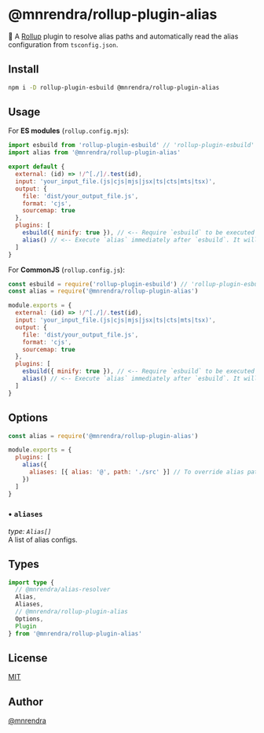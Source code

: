 # @mnrendra/rollup-plugin-alias
🍣 A [Rollup](https://rollupjs.org/) plugin to resolve alias paths and automatically read the alias configuration from `tsconfig.json`.

## Install
```bash
npm i -D rollup-plugin-esbuild @mnrendra/rollup-plugin-alias
```

## Usage
For **ES modules** (`rollup.config.mjs`):
```javascript
import esbuild from 'rollup-plugin-esbuild' // 'rollup-plugin-esbuild' is required
import alias from '@mnrendra/rollup-plugin-alias'

export default {
  external: (id) => !/^[./]/.test(id),
  input: 'your_input_file.(js|cjs|mjs|jsx|ts|cts|mts|tsx)',
  output: {
    file: 'dist/your_output_file.js',
    format: 'cjs',
    sourcemap: true
  },
  plugins: [
    esbuild({ minify: true }), // <-- Require `esbuild` to be executed immediately before `alias`
    alias() // <-- Execute `alias` immediately after `esbuild`. It will automatically read the alias configuration from `tsconfig.json`.
  ]
}
```
For **CommonJS** (`rollup.config.js`):
```javascript
const esbuild = require('rollup-plugin-esbuild') // 'rollup-plugin-esbuild' is required
const alias = require('@mnrendra/rollup-plugin-alias')

module.exports = {
  external: (id) => !/^[./]/.test(id),
  input: 'your_input_file.(js|cjs|mjs|jsx|ts|cts|mts|tsx)',
  output: {
    file: 'dist/your_output_file.js',
    format: 'cjs',
    sourcemap: true
  },
  plugins: [
    esbuild({ minify: true }), // <-- Require `esbuild` to be executed immediately before `alias`
    alias() // <-- Execute `alias` immediately after `esbuild`. It will automatically read the alias configuration from `tsconfig.json`.
  ]
}
```

## Options
```javascript
const alias = require('@mnrendra/rollup-plugin-alias')

module.exports = {
  plugins: [
    alias({
      aliases: [{ alias: '@', path: './src' }] // To override alias path configurations from `tsconfig.json`.
    })
  ]
}
```

### • `aliases`
*type: `Alias[]`*<br/>
A list of alias configs.

## Types
```typescript
import type {
  // @mnrendra/alias-resolver
  Alias,
  Aliases,
  // @mnrendra/rollup-plugin-alias
  Options,
  Plugin
} from '@mnrendra/rollup-plugin-alias'
```

## License
[MIT](https://github.com/mnrendra/rollup-plugin-alias/blob/HEAD/LICENSE)

## Author
[@mnrendra](https://github.com/mnrendra)
